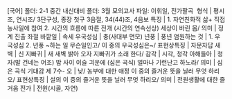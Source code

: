 [국어]
폴더: 2-1 중간 내신대비
폴더: 3월 모의고사
파일: 이휘일, 전가팔곡
​
형식			| 평시조, 연시조/ 3단구성, 종장 첫구 3음절, 34(44)조, 4음보​
특징			| 1. 자연친화적 삶+ 직접 농사일에 참여 2. 시간의 흐름에 따른 전개 (시간의 연속선상)
세상이 바린 몸/ 의미			| 정계 진출 좌절
바깥일			| 속세
우국성심			| 충(사대부 면모)
년풍			| 풍년
염원하는 것			| 1. 우국성심 2. 년풍
~하는 일 무슨일인고/ 이 중의 우국성심은~/ 표현상특징			| 자문자답
새벽			| 신
지빠귀			| 새
새벽 밝아 오자 지빠귀가 소래 한다/ 감각			| 시각, 청각
아해들아			| 청자(말 건네는 어조)
밤 사이 이슬 긔운에 (심은 곡식) 얼마나 기런난고 하노라/ 의미			| 심은 곡식 기대감
제 7수- 오			| 낮/ 농부에 대한 애정
이 중의 즐거운 뜻을 닐러 무엇 하리오/ 표현상특징			| 설의
이 중의 즐거운 뜻을 닐러 무엇 하리오/ 의미			| 전원생활에 대한 즐거움
전가			| 전원(시골, 자연)
​

